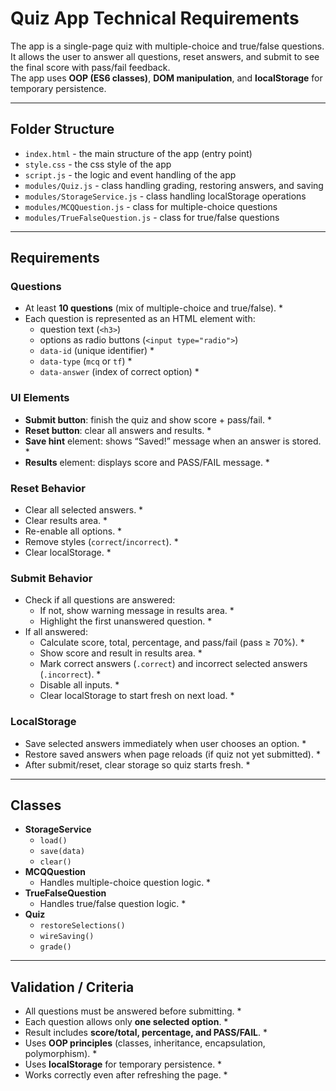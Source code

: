 # Quiz App Technical Requirements

The app is a single-page quiz with multiple-choice and true/false questions.  
It allows the user to answer all questions, reset answers, and submit to see the final score with pass/fail feedback.  
The app uses **OOP (ES6 classes)**, **DOM manipulation**, and **localStorage** for temporary persistence.

---

## Folder Structure
- `index.html` - the main structure of the app (entry point)
- `style.css` - the css style of the app
- `script.js` - the logic and event handling of the app
- `modules/Quiz.js` - class handling grading, restoring answers, and saving
- `modules/StorageService.js` - class handling localStorage operations
- `modules/MCQQuestion.js` - class for multiple-choice questions
- `modules/TrueFalseQuestion.js` - class for true/false questions

---

## Requirements

### Questions
- At least **10 questions** (mix of multiple-choice and true/false). *
- Each question is represented as an HTML element with:
  - question text (`<h3>`)
  - options as radio buttons (`<input type="radio">`)
  - `data-id` (unique identifier) *
  - `data-type` (`mcq` or `tf`) *
  - `data-answer` (index of correct option) *

### UI Elements
- **Submit button**: finish the quiz and show score + pass/fail. *
- **Reset button**: clear all answers and results. *
- **Save hint** element: shows “Saved!” message when an answer is stored. *
- **Results** element: displays score and PASS/FAIL message. *

### Reset Behavior
- Clear all selected answers. *
- Clear results area. *
- Re-enable all options. *
- Remove styles (`correct`/`incorrect`). *
- Clear localStorage. *

### Submit Behavior
- Check if all questions are answered:
  - If not, show warning message in results area. *
  - Highlight the first unanswered question. *
- If all answered:
  - Calculate score, total, percentage, and pass/fail (pass ≥ 70%). *
  - Show score and result in results area. *
  - Mark correct answers (`.correct`) and incorrect selected answers (`.incorrect`). *
  - Disable all inputs. *
  - Clear localStorage to start fresh on next load. *

### LocalStorage
- Save selected answers immediately when user chooses an option. *
- Restore saved answers when page reloads (if quiz not yet submitted). *
- After submit/reset, clear storage so quiz starts fresh. *

---

## Classes
- **StorageService**
  - `load()`
  - `save(data)`
  - `clear()`
- **MCQQuestion**
  - Handles multiple-choice question logic. *
- **TrueFalseQuestion**
  - Handles true/false question logic. *
- **Quiz**
  - `restoreSelections()`
  - `wireSaving()`
  - `grade()`

---

## Validation / Criteria
- All questions must be answered before submitting. *
- Each question allows only **one selected option**. *
- Result includes **score/total, percentage, and PASS/FAIL**. *
- Uses **OOP principles** (classes, inheritance, encapsulation, polymorphism). *
- Uses **localStorage** for temporary persistence. *
- Works correctly even after refreshing the page. *
